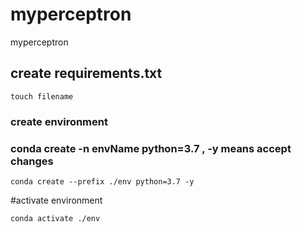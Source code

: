 # myperceptron
myperceptron

## create requirements.txt
```
touch filename
```
### create environment
### conda create -n envName python=3.7 , -y means accept changes
```
conda create --prefix ./env python=3.7 -y 
```
#activate environment
```
conda activate ./env
```